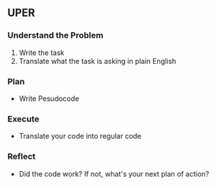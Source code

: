 ## UPER

### Understand the Problem
1. Write the task
2. Translate what the task is asking in plain English

### Plan
- Write Pesudocode

### Execute
- Translate your code into regular code

### Reflect
- Did the code work?  If not, what's your next plan of action?

